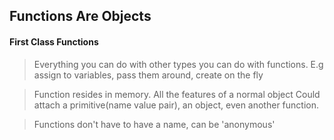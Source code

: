 ## Functions Are Objects

#### First Class Functions 
> Everything you can do with other types you can do with functions.
> E.g assign to variables, pass them around, create on the fly

> Function resides in memory.
> All the features of a normal object
> Could attach a primitive(name value pair), an object, even another function.

> Functions don't have to have a name, can be 'anonymous'
